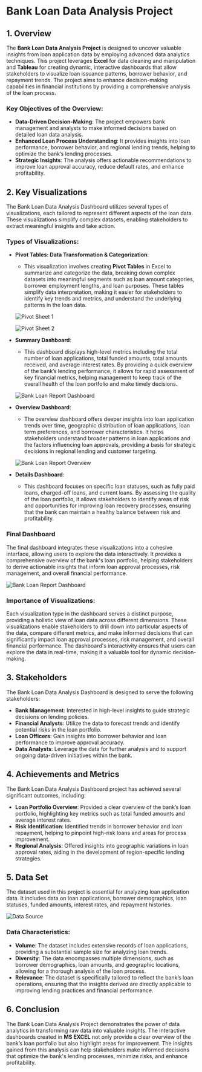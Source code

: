 # **Bank Loan Data Analysis Project**

## **1. Overview**

The **Bank Loan Data Analysis Project** is designed to uncover valuable insights from loan application data by employing advanced data analytics techniques. This project leverages **Excel** for data cleaning and manipulation and **Tableau** for creating dynamic, interactive dashboards that allow stakeholders to visualize loan issuance patterns, borrower behavior, and repayment trends. The project aims to enhance decision-making capabilities in financial institutions by providing a comprehensive analysis of the loan process.

### **Key Objectives of the Overview**:
- **Data-Driven Decision-Making**: The project empowers bank management and analysts to make informed decisions based on detailed loan data analysis.
- **Enhanced Loan Process Understanding**: It provides insights into loan performance, borrower behavior, and regional lending trends, helping to optimize the bank’s lending processes.
- **Strategic Insights**: The analysis offers actionable recommendations to improve loan approval accuracy, reduce default rates, and enhance profitability.

## **2. Key Visualizations**

The Bank Loan Data Analysis Dashboard utilizes several types of visualizations, each tailored to represent different aspects of the loan data. These visualizations simplify complex datasets, enabling stakeholders to extract meaningful insights and take action.

### **Types of Visualizations**:

- **Pivot Tables: Data Transformation & Categorization**:
  - This visualization involves creating **Pivot Tables** in Excel to summarize and categorize the data, breaking down complex datasets into meaningful segments such as loan amount categories, borrower employment lengths, and loan purposes. These tables simplify data interpretation, making it easier for stakeholders to identify key trends and metrics, and understand the underlying patterns in the loan data.

  ![Pivot Sheet 1](https://github.com/user-attachments/assets/66ff21a7-a23b-4987-a92e-396673d22f46)

  ![Pivot Sheet 2](https://github.com/user-attachments/assets/ddd42056-51ab-4f79-b840-bceb3bb1aed6)

- **Summary Dashboard**:
  - This dashboard displays high-level metrics including the total number of loan applications, total funded amounts, total amounts received, and average interest rates. By providing a quick overview of the bank’s lending performance, it allows for rapid assessment of key financial metrics, helping management to keep track of the overall health of the loan portfolio and make timely decisions.

  ![Bank Loan Report Dashboard](https://github.com/user-attachments/assets/597a5119-3794-46a5-aa18-ece1a9120886)

- **Overview Dashboard**:
  - The overview dashboard offers deeper insights into loan application trends over time, geographic distribution of loan applications, loan term preferences, and borrower characteristics. It helps stakeholders understand broader patterns in loan applications and the factors influencing loan approvals, providing a basis for strategic decisions in regional lending and customer targeting.

  ![Bank Loan Report Overview](https://github.com/user-attachments/assets/f604ea97-8615-4261-acf8-9ecca67c58dd)

- **Details Dashboard**:
  - This dashboard focuses on specific loan statuses, such as fully paid loans, charged-off loans, and current loans. By assessing the quality of the loan portfolio, it allows stakeholders to identify areas of risk and opportunities for improving loan recovery processes, ensuring that the bank can maintain a healthy balance between risk and profitability.

### **Final Dashboard**
The final dashboard integrates these visualizations into a cohesive interface, allowing users to explore the data interactively. It provides a comprehensive overview of the bank's loan portfolio, helping stakeholders to derive actionable insights that inform loan approval processes, risk management, and overall financial performance.

![Bank Loan Report Dashboard](https://github.com/user-attachments/assets/597a5119-3794-46a5-aa18-ece1a9120886)

### **Importance of Visualizations**:
Each visualization type in the dashboard serves a distinct purpose, providing a holistic view of loan data across different dimensions. These visualizations enable stakeholders to drill down into particular aspects of the data, compare different metrics, and make informed decisions that can significantly impact loan approval processes, risk management, and overall financial performance. The dashboard's interactivity ensures that users can explore the data in real-time, making it a valuable tool for dynamic decision-making.

## **3. Stakeholders**

The Bank Loan Data Analysis Dashboard is designed to serve the following stakeholders:

- **Bank Management**: Interested in high-level insights to guide strategic decisions on lending policies.
- **Financial Analysts**: Utilize the data to forecast trends and identify potential risks in the loan portfolio.
- **Loan Officers**: Gain insights into borrower behavior and loan performance to improve approval accuracy.
- **Data Analysts**: Leverage the data for further analysis and to support ongoing data-driven initiatives within the bank.

## **4. Achievements and Metrics**

The Bank Loan Data Analysis Dashboard project has achieved several significant outcomes, including:

- **Loan Portfolio Overview**: Provided a clear overview of the bank’s loan portfolio, highlighting key metrics such as total funded amounts and average interest rates.
- **Risk Identification**: Identified trends in borrower behavior and loan repayment, helping to pinpoint high-risk loans and areas for process improvement.
- **Regional Analysis**: Offered insights into geographic variations in loan approval rates, aiding in the development of region-specific lending strategies.

## **5. Data Set**

The dataset used in this project is essential for analyzing loan application data. It includes data on loan applications, borrower demographics, loan statuses, funded amounts, interest rates, and repayment histories.

![Data Source](https://github.com/user-attachments/assets/3b1fc428-7094-4a4b-abdd-349b1a6c3548)

### **Data Characteristics**:
- **Volume**: The dataset includes extensive records of loan applications, providing a substantial sample size for analyzing loan trends.
- **Diversity**: The data encompasses multiple dimensions, such as borrower demographics, loan amounts, and geographic locations, allowing for a thorough analysis of the loan process.
- **Relevance**: The dataset is specifically tailored to reflect the bank’s loan operations, ensuring that the insights derived are directly applicable to improving lending practices and financial performance.

## **6. Conclusion**

The Bank Loan Data Analysis Project demonstrates the power of data analytics in transforming raw data into valuable insights. The interactive dashboards created in **MS EXCEL** not only provide a clear overview of the bank’s loan portfolio but also highlight areas for improvement. The insights gained from this analysis can help stakeholders make informed decisions that optimize the bank's lending processes, minimize risks, and enhance profitability.
